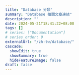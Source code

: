```yaml
---
title: "Database 分類"
summary: "Database 相關文章連結"
description: ""
date: 2024-05-21T18:41:22+08:00
tags: []
# series: ["Documentation"]
# series_order: 9
externalUrl: "/zh-tw/database/"
cascade:
  showEdit: true
  showSummary: true
  hideFeatureImage: false
draft: false
---
```

